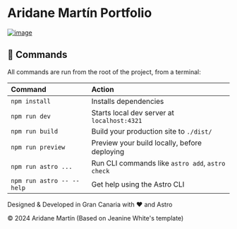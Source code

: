 # Aridane Martín Portfolio

[![image](https://github.com/user-attachments/assets/1bc82a64-69a1-4431-898d-a315e0777612)](https://www.aridanemartin.dev)

## 🧞 Commands

All commands are run from the root of the project, from a terminal:

| Command                   | Action                                           |
| :------------------------ | :----------------------------------------------- |
| `npm install`             | Installs dependencies                            |
| `npm run dev`             | Starts local dev server at `localhost:4321`      |
| `npm run build`           | Build your production site to `./dist/`          |
| `npm run preview`         | Preview your build locally, before deploying     |
| `npm run astro ...`       | Run CLI commands like `astro add`, `astro check` |
| `npm run astro -- --help` | Get help using the Astro CLI                     |


Designed & Developed in Gran Canaria with ❤ and Astro 

© 2024 Aridane Martín (Based on Jeanine White's template)
